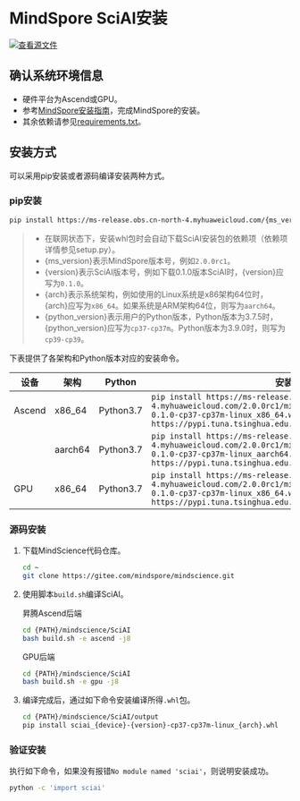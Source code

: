 # MindSpore SciAI安装

[![查看源文件](https://mindspore-website.obs.cn-north-4.myhuaweicloud.com/website-images/master/resource/_static/logo_source.png)](https://gitee.com/mindspore/docs/blob/master/docs/sciai/docs/source_zh_cn/installation.md)&nbsp;&nbsp;

## 确认系统环境信息

- 硬件平台为Ascend或GPU。
- 参考[MindSpore安装指南](https://www.mindspore.cn/install)，完成MindSpore的安装。  
- 其余依赖请参见[requirements.txt](https://gitee.com/mindspore/mindscience/blob/master/SciAI/requirements.txt)。

## 安装方式

可以采用pip安装或者源码编译安装两种方式。

### pip安装

```bash
pip install https://ms-release.obs.cn-north-4.myhuaweicloud.com/{ms_version}/mindscience/{arch}/sciai-{version}-{python_version}-linux_{arch}.whl -i https://pypi.tuna.tsinghua.edu.cn/simple
```

> - 在联网状态下，安装whl包时会自动下载SciAI安装包的依赖项（依赖项详情参见setup.py）。
> - {ms_version}表示MindSpore版本号，例如`2.0.0rc1`。
> - {version}表示SciAI版本号，例如下载0.1.0版本SciAI时，{version}应写为`0.1.0`。
> - {arch}表示系统架构，例如使用的Linux系统是x86架构64位时，{arch}应写为`x86_64`。如果系统是ARM架构64位，则写为`aarch64`。
> - {python_version}表示用户的Python版本，Python版本为3.7.5时，{python_version}应写为`cp37-cp37m`。Python版本为3.9.0时，则写为`cp39-cp39`。

下表提供了各架构和Python版本对应的安装命令。

| 设备     | 架构      | Python    | 安装命令                                                                                                                                                                                       |
|--------|---------|-----------|--------------------------------------------------------------------------------------------------------------------------------------------------------------------------------------------|
| Ascend | x86_64  | Python3.7 | `pip install https://ms-release.obs.cn-north-4.myhuaweicloud.com/2.0.0rc1/mindscience/x86_64/sciai_ascend-0.1.0-cp37-cp37m-linux_x86_64.whl -i https://pypi.tuna.tsinghua.edu.cn/simple`   |
|        | aarch64 | Python3.7 | `pip install https://ms-release.obs.cn-north-4.myhuaweicloud.com/2.0.0rc1/mindscience/aarch64/sciai_ascend-0.1.0-cp37-cp37m-linux_aarch64.whl -i https://pypi.tuna.tsinghua.edu.cn/simple` |
| GPU    | x86_64  | Python3.7 | `pip install https://ms-release.obs.cn-north-4.myhuaweicloud.com/2.0.0rc1/mindscience/x86_64/sciai_gpu-0.1.0-cp37-cp37m-linux_x86_64.whl -i https://pypi.tuna.tsinghua.edu.cn/simple`      |

### 源码安装

1. 下载MindScience代码仓库。

    ```bash
    cd ~
    git clone https://gitee.com/mindspore/mindscience.git
    ```

2. 使用脚本`build.sh`编译SciAI。

    昇腾Ascend后端

    ```bash
    cd {PATH}/mindscience/SciAI
    bash build.sh -e ascend -j8
    ```

    GPU后端

    ```bash
    cd {PATH}/mindscience/SciAI
    bash build.sh -e gpu -j8
    ```

3. 编译完成后，通过如下命令安装编译所得`.whl`包。

    ```bash
    cd {PATH}/mindscience/SciAI/output
    pip install sciai_{device}-{version}-cp37-cp37m-linux_{arch}.whl
    ```

### 验证安装

执行如下命令，如果没有报错`No module named 'sciai'`，则说明安装成功。

```bash
python -c 'import sciai'
```
